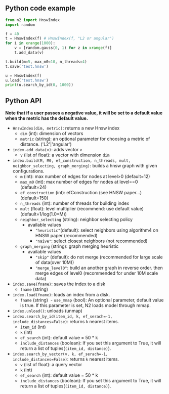 ## Python code example

```python
from n2 import HnswIndex
import random

f = 40
t = HnswIndex(f) # HnswIndex(f, "L2 or angular") 
for i in xrange(1000):
    v = [random.gauss(0, 1) for z in xrange(f)]
    t.add_data(v)

t.build(m=5, max_m0=10, n_threads=4)
t.save('test.hnsw')

u = HnswIndex(f)
u.load('test.hnsw')
print(u.search_by_id(0, 1000))
```

## Python API

**Note that if a user passes a negative value, it will be set to a default value when the metric has the default value.**

- `HnswIndex(dim, metric)`: returns a new Hnsw index
  - `dim` (int): dimension of vectors
  - `metric` (string): an optional parameter for choosing a metric of distance. ('L2'|'angular')
- `index.add_data(v)`: adds vector `v`
  - `v` (list of float): a vector with dimension `dim`
- `index.build(M, M0, ef_construction, n_threads, mult, neighbor_selecting, graph_merging)`: builds a hnsw graph with given configurations.
  - `m` (int): max number of edges for nodes at level>0 (default=12)
  - `max_m0` (int): max number of edges for nodes at level==0 (default=24)
  - `ef_construction` (int): efConstruction (see HNSW paper...) (default=150)
  - `n_threads` (int): number of threads for building index
  - `mult` (float): level multiplier (recommend: use default value) (default=1/log(1.0*M))
  - `neighbor_selecting` (string): neighbor selecting policy
    - available values
      - `"heuristic"`(default): select neighbors using algorithm4 on HNSW paper (recommended)
      - `"naive"`: select closest neighbors (not recommended)
  - `graph_merging` (string): graph merging heuristic
    - available values
      - `"skip"` (default): do not merge (recommended for large scale of data(over 10M))
      - `"merge_level0"`: build an another graph in reverse order. then merge edges of level0 (recommended for under 10M scale data)
- `index.save(fname)`: saves the index to a disk
  - `fname` (string)
- `index.load(fname)`: loads an index from a disk.
  - `fname` (string)
  - `use_mmap` (bool): An optional parameter, default value is true. If this parameter is set, N2 loads model through mmap.
- `index.unload()`: unloads (unmap)
- `index.search_by_id(item_id, k, ef_serach=-1, include_distances=False)`: returns `k` nearest items.
  - `item_id` (int)
  - `k` (int)
  - `ef_search` (int): default value = 50 * k
  - `include_distances` (boolean): If you set this argument to True, it will return a list of tuples(`(item_id, distance)`).
- `index.search_by_vector(v, k, ef_serach=-1, include_distances=False)`: returns `k` nearest items.
  - `v` (list of float): a query vector
  - `k` (int)
  - `ef_search` (int): default value = 50 * k
  - `include_distances` (boolean): If you set this argument to True, it will return a list of tuples(`(item_id, distance)`).

